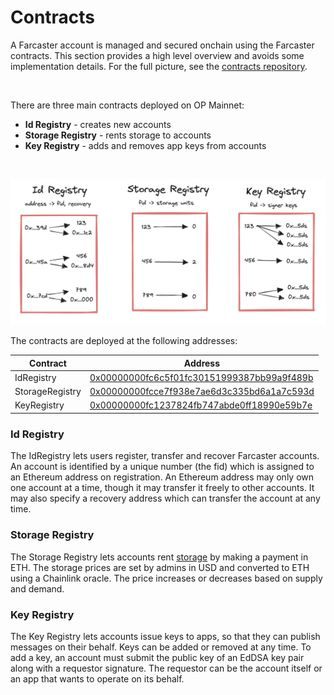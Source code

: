 # Contracts

A Farcaster account is managed and secured onchain using the Farcaster contracts. This section provides a high level overview and avoids some implementation details. For the full picture, see the [contracts repository](https://github.com/farcasterxyz/contracts/).

<br>

There are three main contracts deployed on OP Mainnet:

- **Id Registry** - creates new accounts
- **Storage Registry** - rents storage to accounts
- **Key Registry** - adds and removes app keys from accounts

<br>

![Registry Contracts](../../assets/registry-contracts.png)

The contracts are deployed at the following addresses:

| Contract        | Address                                                                                                                          |
| --------------- | -------------------------------------------------------------------------------------------------------------------------------- |
| IdRegistry      | [0x00000000fc6c5f01fc30151999387bb99a9f489b](https://optimistic.etherscan.io/address/0x00000000fc6c5f01fc30151999387bb99a9f489b) |
| StorageRegistry | [0x00000000fcce7f938e7ae6d3c335bd6a1a7c593d](https://optimistic.etherscan.io/address/0x00000000fcce7f938e7ae6d3c335bd6a1a7c593d) |
| KeyRegistry     | [0x00000000fc1237824fb747abde0ff18990e59b7e](https://optimistic.etherscan.io/address/0x00000000fc1237824fb747abde0ff18990e59b7e) |

### Id Registry

The IdRegistry lets users register, transfer and recover Farcaster accounts. An account is identified by a unique number (the fid) which is assigned to an Ethereum address on registration. An Ethereum address may only own one account at a time, though it may transfer it freely to other accounts. It may also specify a recovery address which can transfer the account at any time.

### Storage Registry

The Storage Registry lets accounts rent [storage](../what-is-farcaster/messages.md#storage) by making a payment in ETH. The storage prices are set by admins in USD and converted to ETH using a Chainlink oracle. The price increases or decreases based on supply and demand.

### Key Registry

The Key Registry lets accounts issue keys to apps, so that they can publish messages on their behalf. Keys can be added or removed at any time. To add a key, an account must submit the public key of an EdDSA key pair along with a requestor signature. The requestor can be the account itself or an app that wants to operate on its behalf.
